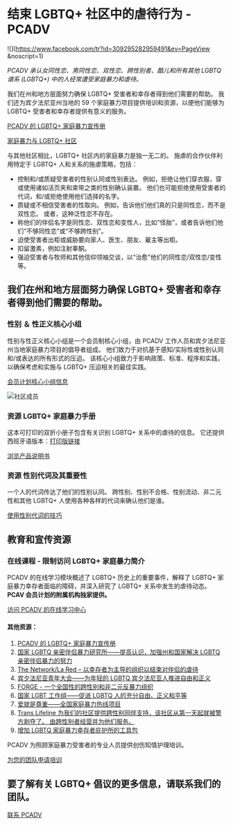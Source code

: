 # 结束 LGBTQ+ 社区中的虐待行为 - PCADV

![](https://www.facebook.com/tr?id=309295282959491&ev=PageView &noscript=1)

_PCADV 承认女同性恋、男同性恋、双性恋、跨性别者、酷儿和所有其他 LGBTQ 谱系 (LGBTQ+) 中的人经常遭受家庭暴力和虐待。_

我们在州和地方层面努力确保 LGBTQ+ 受害者和幸存者得到他们需要的帮助。 我们还为宾夕法尼亚州当地的 59 个家庭暴力项目提供培训和资源，以便他们能够为 LGBTQ+ 受害者和幸存者提供有意义的服务。

[PCADV 的 LGBTQ+ 家庭暴力宣传册](https://www.pcadv.org/wp-content/uploads/LGBTQ-Brochure-web.pdf)

[家庭暴力与 LGBTQ+ 社区](https://www.pcadv.org/wp-content/uploads/LGBTQ-Brochure_Spanish.pdf)

与其他社区相比，LGBTQ+ 社区内的家庭暴力是独一无二的。 施虐的合作伙伴利用特定于 LGBTQ+ 人和关系的施虐策略，包括：

- 控制和/或质疑受害者的性别认同或性别表达。 例如，拒绝让他们穿衣服，穿或使用诸如活页夹和束带之类的性别确认装置。 他们也可能拒绝使用受害者的代词，和/或拒绝使用他们选择的名字。
- 质疑或不相信受害者的性取向。 例如，告诉他们他们真的只是同性恋，而不是双性恋。 或者，这种泛性恋不存在。
- 称他们的伴侣名字是同性恋、双性恋和变性人，比如“怪胎”，或者告诉他们他们“不够同性恋”或“不够跨性别”。
- 迫使受害者出柜或威胁要向家人、医生、朋友、雇主等出柜。
- 扣留激素，例如注射睾酮。
- 强迫受害者与牧师和其他信仰领袖交谈，以“治愈”他们的同性恋/双性恋/变性等。

## 我们在州和地方层面努力确保 LGBTQ+ 受害者和幸存者得到他们需要的帮助。

### 性别 ＆ 性正义核心小组

性别与性正义核心小组是一个会员制核心小组，由 PCADV 工作人员和宾夕法尼亚州当地家庭暴力项目的倡导者组成。 他们致力于对抗基于感知/实际性或性别认同和/或表达的所有形式的压迫。 该核心小组致力于影响政策、标准、程序和实践，以确保考虑和实施与 LGBTQ+ 压迫相关的最佳实践。

[会员计划核心小组信息](https://extranet.pcadv.org/resource/pcadv-caucus-application-and-resources/)

![社区成员](https://www.pcadv.org/wp-content/uploads/persona-lgbtq.png)

### 资源 LGBTQ+ 家庭暴力手册

这本可打印的双折小册子包含有关识别 LGBTQ+ 关系中的虐待的信息。 它还提供西班牙语版本：[打印版链接](https://www.pcadv.org/wp-content/uploads/LGBTQ-Brochure_Spanish.pdf)

[浏览产品说明书](https://www.pcadv.org/wp-content/uploads/LGBTQ-Brochure-web.pdf)

### 资源 性别代词及其重要性

一个人的代词传达了他们的性别认同。 跨性别、性别不合格、性别流动、非二元性和其他 LGBTQ+ 人使用各种各样的代词来确认他们是谁。

[使用性别代词的技巧](/zh-CN/%E8%B5%84%E6%BA%90/%E6%80%A7%E5%88%AB%E4%BB%A3%E8%AF%8D%E5%8F%8A%E5%85%B6%E9%87%8D%E8%A6%81%E6%80%A7/)

## 教育和宣传资源

### 在线课程 - 限制访问 LGBTQ+ 家庭暴力简介

PCADV 的在线学习模块概述了 LGBTQ+ 历史上的重要事件，解释了 LGBTQ+ 家庭暴力幸存者面临的障碍，并深入研究了 LGBTQ+ 关系中发生的虐待动态。 **PCAV 会员计划的附属机构独家提供。**

[访问 PCADV 的在线学习中心](https://pcadv.learnupon.com/catalog/courses/2970505)

#### 其他资源：

1. [PCADV 的 LGBTQ+ 家庭暴力宣传册](/zh-CN/wp-content/uploads/LGBTQ-Brochure-web.pdf)
2. [国家 LGBTQ 亲密伴侣暴力研究所——提高认识，加强州和国家解决 LGBTQ 亲密伴侣暴力的努力](https://lgbtqipvinstitute.org/)
3. [The Network/La Red – 以幸存者为主导的组织以结束对伴侣的虐待](http://www.tnlr.org/en/)
4. [宾夕法尼亚青年大会——为年轻的 LGBTQ 宾夕法尼亚人推进自由和正义](https://payouthcongress.org/)
5. [FORGE - 一个全国性的跨性别和非二元反暴力组织](https://forge-forward.org/)
6. [国家 LGBT 工作组——促进 LGBTQ 人的充分自由、正义和平等](http://www.thetaskforce.org/)
7. [爱就是尊重——全国家庭暴力热线项目](https://www.loveisrespect.org/)
8. [Trans Lifeline 为我们的社区提供跨性别同伴支持，该社区从第一天起就被警方剥夺了。 由跨性别者经营并为他们服务。](https://translifeline.org/)
9. [增加 LGBTQ 家庭暴力幸存者庇护所的工具包](https://lgbtqipvinstitute.org/wp-content/uploads/2023/04/Shelter-Toolkit.pdf)

PCADV 为照顾家庭暴力受害者的专业人员提供创伤知情护理培训。

[为您的团队申请培训](/zh-CN/%E8%B5%84%E6%BA%90/%E8%AE%AD%E7%BB%83/)

## 要了解有关 LGBTQ+ 倡议的更多信息，请联系我们的团队。

[联系 PCADV](/zh-CN/%E5%85%B3%E4%BA%8E-pcadv/CONTACT/)